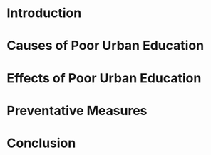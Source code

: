 # Introduction
# Causes of Poor Urban Education

# Effects of Poor Urban Education
# Preventative Measures
# Conclusion
